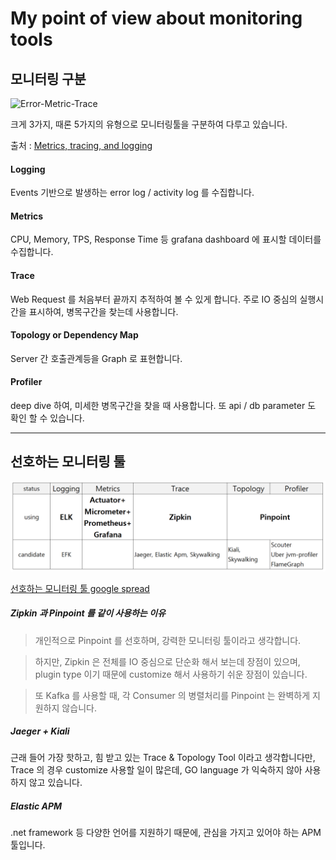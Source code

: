 # My point of view about monitoring tools
## 모니터링 구분
![Error-Metric-Trace](https://peter.bourgon.org/img/instrumentation/01.png)

크게 3가지, 때론 5가지의 유형으로 모니터링툴을 구분하여 다루고 있습니다. 

출처 : [Metrics, tracing, and logging](https://peter.bourgon.org/blog/2017/02/21/metrics-tracing-and-logging.html)

#### Logging
Events 기반으로 발생하는 error log / activity log 를 수집합니다.

#### Metrics
CPU, Memory, TPS, Response Time 등 grafana dashboard 에 표시할 데이터를 수집합니다. 

#### Trace
Web Request 를 처음부터 끝까지 추적하여 볼 수 있게 합니다. 주로 IO 중심의 실행시간을 표시하여, 병목구간을 찾는데 사용합니다.

#### Topology or Dependency Map
Server 간 호출관계등을 Graph 로 표현합니다.

#### Profiler
deep dive 하여, 미세한 병목구간을 찾을 때 사용합니다. 또 api / db parameter 도 확인 할 수 있습니다. 

---
## 선호하는 모니터링 툴
![Preferred Monitoring Tool](/images/Monitoring/My-Point-of-View-about-Monitoring/Preferred-Monitoring-Tool.png)

[선호하는 모니터링 툴 google spread](https://docs.google.com/spreadsheets/d/1iaYxSQeSABVhddA3FoWU5kT9p-inykbiIME-utEszrs/edit?folder=10aSBCu8RSMjiyaU7w8HUlJjZBtlQAJQT#gid=0)

##### Zipkin 과 Pinpoint 를 같이 사용하는 이유
> 개인적으로 Pinpoint 를 선호하며, 강력한 모니터링 툴이라고 생각합니다. 

> 하지만, Zipkin 은 전체를 IO 중심으로 단순화 해서 보는데 장점이 있으며, plugin type 이기 때문에 customize 해서 사용하기 쉬운 장점이 있습니다.

> 또 Kafka 를 사용할 때, 각 Consumer 의 병렬처리를 Pinpoint 는 완벽하게 지원하지 않습니다.  

##### Jaeger + Kiali
근래 들어 가장 핫하고, 힘 받고 있는 Trace & Topology Tool 이라고 생각합니다만, Trace 의 경우 customize 사용할 일이 많은데, GO language 가 익숙하지 않아 사용하지 않고 있습니다.
 
##### Elastic APM
.net framework 등 다양한 언어를 지원하기 때문에, 관심을 가지고 있어야 하는 APM 툴입니다. 

